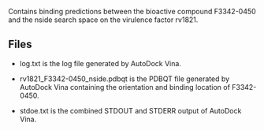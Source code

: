 Contains binding predictions between the bioactive compound F3342-0450 and the nside search space on the virulence factor rv1821.

## Files

- log.txt is the log file generated by AutoDock Vina.

- rv1821_F3342-0450_nside.pdbqt is the PDBQT file generated by AutoDock Vina containing the orientation and binding location of F3342-0450.

- stdoe.txt is the combined STDOUT and STDERR output of AutoDock Vina.

